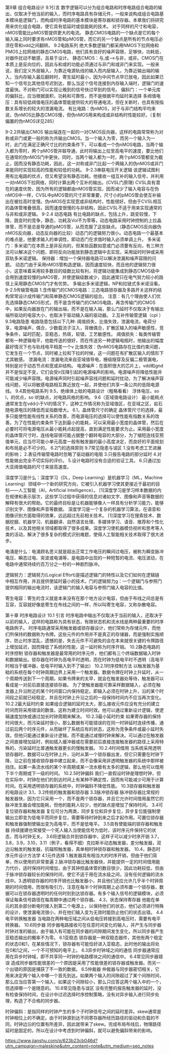 第9章  组合电路设计
9.1引言
数字逻辑可以分为组合电路和时序电路组合电路的输出，仅取决于他当前的输入，而时序电路具有存储元件，一般来说构成组合电路基本模块是逻辑门，而构成时序电路的基本模块是寄存器和锁存器。本章我们将研究用来优化组合电路，使它具有低延时或低能耗的技术。
对于同样的尺寸和电容，nMOS管能比pMOS管提供更大的电流。
静态CMOS电路的一个缺点是它的每个输入端上同时要求有nMOS管和pMOS管，而它的另一个缺点是所有的节点电压必须在零和vdd之间翻转。
9.2电路系列
绝大多数逻辑门都采用NMOS下拉网络和PMOS上拉网络的静态CMOS电路，他们具有良好的噪声容限，足够快，功耗低，对器件扰动不敏感，且易于设计。
静态CMOS：与,或—>与非，或非。CMOS门在本质上是反向位的，因此与和或的功能必须通过与非门和或非门来实现。一般来说，我们定义外层输入，为靠近电源轨线的输入而内层输入，为靠近输出端的输入，当内存输入最后翻转时，寄生延时最小，因为中间节点早已放电，因此如果已知一个信号比其他信号迟到达，那么当这个信号连接到内存输入端时，逻辑门的速度最快。不对称门可以实现让晚到的信号快过早到的信号。
偏斜门：一个单元库的偏斜比，应当根据面积，功耗和可靠性，而不是根据平均延时来选择
多阀值电压：具有较低阀值电压的晶体管能提供较大的导通电流，但在关断时，也具有按指数关系增长的较大的泄漏电流。
有比电路：伪nMOS，对于与非门结构平均来说，伪nMOS比静态CMOS慢，但伪nMOS用来构成或非结构时性能较好。（复制偏置的伪nMOS详见285）





9-2.2共输出CMOS
输出端连在一起的一对CMOS反向器，这样的电路常常称为对称或非门或更一般的称为共输出CMOS。当一个输入为零，而另一个输入为一时，此门在满足正确尺寸比的约束条件下，可以看成一个伪nMOS电路，当两个输入都为零时，两个pMOS管并联导通，此时将输出上拉至高电平的速度，要比他们在通常的伪nMOS门中更快，同时，当两个输入都为一时，两个pMOS管都变为截止，因而没有静态功耗，因此，这一对称或非门比起一个两输入的伪nMOS或非门来能同时实现较高的性能和较低的功耗。
9-2.3串联电压开关逻辑
该逻辑试图利用有比电路的优点，但又希望没有静态功耗。他接收一组互补的输入信号，并利用一对nMOS下拉网络，同时计算出两个互补的输出。(CVSL门原理)
    CVSL具有潜在的速度优势，因为所有的逻辑都由nMOS管实现，因而减少了输入电容与在伪nMOS中一样，CVSL中pMOS管的尺寸非常重要，尺寸小的pMOS管会使互补输出在被拉高时变慢。伪nMOS在实现宽或非结构时，性能很好。但由于CVSL相互的晶体管堆叠很高，因而速度很慢的与非结构，因此CVSL不适于用来实现通常的与非和或非逻辑。
9-2.4 动态电路
  有比电路的缺点，包括上升，跳变较慢，下降，跳变时的竞争，静态，功耗及Vol不为零等，动态电路采用时钟控制的上拉晶体管，而不是总是导通的pMOS管，从而克服了这些缺点。（静态CMOS反向器伪nMOS反向器，动态反向器的比较）动态门的逻辑努力很小。动态电路一个最基本的难点是，他要求输入的单调性，即动态门在求值时输入必须单调上升。
多米诺门：多米诺门在本质上是非反向的，但某些函数如意或门必须要有反向，有三种方法可以解决这个问题，即将反向功能放到静态逻辑中去实现，采用延时时钟或采用双轨多米诺逻辑。
保持器：增加一个保持器电路可以解决泄漏和噪声容限的问题。
  动态门由于采用nMOS管构造逻辑，因而速度较快，而且他的逻辑努力很小，这意味着采用较多数目的级数比较有利，将逻辑功能集成到静态CMOS级中会用到速度较慢的pMOS管，并使逻辑级数减少，因此通常只在电气努力较小的路径上采用静态CMOS门才有优势。
多输出多米诺逻辑，NP和拉链式多米诺没看。
9-2.5传输管电路
1.含传输门的CMOS电路：三态电路锁存器及多路开关这样的结构常常设计成传输门和简单静态CMOS逻辑的组合。
注意：有几个理由使人们优先选择静态CMOS形式，而不是含传输门的CMOS电路，再含传输门的CMOS中，如果反向器放在门的输出端，而不是在输入端，那么门延时不仅取决于有输出端所驱动的电容大小，也取决于驱动输入端的驱动器。
2.互补传输管逻辑（cpl
）
   9.3电路隐患
电路隐患包括以下几种:
阈值损失，比值失效，泄漏电流，电荷分享，电源噪声，偶合，少数载流子注入，背栅偶合，扩散区输入的噪声敏感性，竞争条件，延时匹配，亚稳态，热斑，软错，工艺敏感性。
阈值损失：每类传输管都有一种逻辑电平，他能传送的很好，而在传送另一种逻辑电瓶时，他输出的幅度最好情况下也与轨线电平相差一个v
比值失效：伪nMOS电路存在比值约束问题，它发生在一个节点，同时被上拉和下拉的时候，这一问题在有扩散区输入的情形下尤其敏感。
泄漏电流：泄漏电流来自亚域值导电，栅级隧穿及反偏二极管漏电，特别是对于动态节点和宽或非结构。
电源噪声：在面积很大的芯片上，vdd和gnd并不是恒定不变，它们会受ir压降引起的电源噪声的影响。电源噪声将降低性能并可能减少噪声容限。电源噪声同时引起噪声容线问题和延时扰动，为了解决噪声容线问题，可以将敏感电路相互靠近放在一起，并使他们共享一条公共的低阻电源线。
9.4其他电路系列
9.5，绝缘体上硅的电路设计（粗略看看）
 浮体电压，so I，的优点，so I的缺点，对电路风格的影响。
9.6（亚域值电路设计）
最小能耗点通常发生在vdd小于VI的情况下，这种工作情况称为亚域值区，在亚域之区，岩石随电源电压的降低而呈指数增大。
6.1，晶体管尺寸的确定
  晶体管尺寸的选择，最多只能使性能有线性关系的改善，而电源电压的选择可以使性能有指数关系的改善。为了在性能约束条件下达到最小的能耗，可以采用最小宽度的晶体管，然后在必要时可将电源电压从最小能耗点起提高，直到满足性能要求为止。采用最小宽度的晶体管尺寸时，连线电容很可能占据整个翻转电容的大部分，为了缩短连线亚预值单元，应当尽可能小单元高度一般有触发器的最小高度决定，而良好的平面规划和布局是必不可少的。
6.2门的选择原则
9.7常见隐患与误区
1.没有考虑工艺进展的影响；
2.表征传输管电路时忽略了驱动器的电阻
3.只报告电路的部分延时
4.对性能做出完全不切实际的评价。
5.设计电路时没有合适的验证工具。
6.只通过加大亚阈值电路的尺寸来提高速度。


深度学习是什么：深度学习（DL，Deep Learning）是机器学习（ML，Machine Learning）领域中一个新的研究方向，它被引入机器学习使其更接近于最初的目标——人工智能（AI，Artificial Intelligence）。 [1]深度学习是学习样本数据的内在规律和表示层次，这些学习过程中获得的信息对诸如文字、图像和声音等数据的解释有很大的帮助。它的最终目标是让机器能够像人一样具有分析学习能力，能够识别文字、图像和声音等数据。 深度学习是一个复杂的机器学习算法，在语音和图像识别方面取得的效果，远远超过先前相关技术。 [1]深度学习在搜索技术、数据挖掘、机器学习、机器翻译、自然语言处理、多媒体学习、语音、推荐和个性化技术，以及其他相关领域都取得了很多成果。深度学习使机器模仿视听和思考等人类的活动，解决了很多复杂的模式识别难题，使得人工智能相关技术取得了很大进步。

电涌是什么：电涌顾名思义就是超出正常工作电压的瞬间过电压，被称为瞬变脉冲电压、瞬态过电、突波或电涌等，是电路中出现的一种短暂的电流、电压波动，在电路中通常持续约百万分之一秒的一种剧烈脉冲。

逻辑努力：逻辑努力(Logical Effort)是描述逻辑门的特性以及它们如何在逻辑链中相互作用，并且提供使延时最小的技术。门的逻辑努力g：一个逻辑门与参照门提供相同的输出电流时，该逻辑门的输入电容与参照门输入电容的比值。

寄生电容：寄生的含义就是本来没有在那个地方设计电容，但由于布线之间总是有互容，互容就好像是寄生在布线之间的一样，所以叫寄生电容，又称杂散电容。



第十章  时序电路设计
 10.1 引言
    时序电路中输出不仅取决于当前的输入，还取决于以前的输入，这样的电路称为具有状态，有限状态机和流水线是两种最重要的时序电路例子。
    时序电路通常采用触发器或锁存器设计，他们常称为存储元件，而他们所保持的数据称为令牌。这些元件的作用并不是真正的存储器，而是强制实施顺序，防止时序混乱，遗憾的是，失去元件不可避免的会在本来就很关键的令牌路径上增加延迟，因而降低了系统的性能，这一延时称为时序开销。
10.2静态电路的时序控制
   锁存器和触发器是最常用的时序元件，他们都有三个终端数据输入时钟和数据输出。锁存器在时钟为高电平时透明，而在时钟为低电平时不透明（高电平时相当于缓冲器，低电平时输入到不了输出）
10.2.1时序控制方法
    以触发器为基础的系统在每个时钟周期边界上采用一个触发器。数据令牌在时钟上升延时，从一个周期传送到下一个周期，如果令牌来的太早，就会在触发器处等待，触发器可以看成是一对前后直接连接锁存器。
  为了使触发器能可靠采样数据输入，必须在触发器上升沿附近的某个时间窗口内保持稳定。即输入必须在时钟上升，沿的某个时间段之前就已经稳定，并且在时钟上升沿之后的一段保持时间内不应当再次变化。
10.2.2最大延时约束
    如果组合逻辑的延时太大，那么接收元件应没有充分的建立时间而将采用错误的数值，这称为建立时间时效。他可以通过重新设计逻辑，使逻辑速度加快或通过加长时钟周期来解决。
10.2.3最小延时约束
    如果寄存器的保持时间很大，而污染延时很小，那么数据有可能错误的在同一时钟延时连续传播，通过前后两个时序元件，从而破坏了系统应有的状态，这称为竞争条件或最小延时失效。但他只能通过重新设计逻辑，而不能通过减慢时钟来解决。可以通过在触发器之间直接增加延时，例如插入缓冲器或在需要前后直接连接触发器的路径上采用特殊的，污染延时比普通触发器更长的慢触发器。
10.2.4时间借用
    当系统采用透明锁存器时，数据可以在时钟上升，沿时从第一个锁存器出发，但它只需要在时钟下降，沿之前在接收锁存器中建立起来，而不会像采用非透明触发器的系统中那样被挡住。如果一条流水线的某个半周期或某一流水极有太多的逻辑，那么他可以借用下半个周期或下一级的时间。
10.2.5时钟偏斜
    我们一直假设时钟是理想时钟，但在实际中，时钟在他们的到达时间上有某种不确定性，因而有可能减少可用于计算时间。在采用透明锁存器的系统中，时钟偏斜不降低性能。
10.3锁存器和触发器的电路设计
3.1，3.2传统的触发器和锁存器
3.3脉冲锁存器
  脉冲锁存器比常规的触发器快，因为它只采用一个，而不是两个锁存器，并且它允许时间借用虽然它的脉冲发生器会增加能耗，但他的能耗人较少，他的缺点是增加了保持时间。
3.4可复位锁存器和触发器
    复位可分为两类，同步复位和异步复位，异步复位能强制使输出立即变为低电平而同步复位，需要等待时钟到来之后才起作用。可置位锁存器和触发器强制使输出变为高电平，而不是低电平。
    3.5具有使能端的锁存器和触发器
持续援建也常接受一个死人输入当使能信号为低时，该时序元件保持它的状态，而与时钟无关。
3.6将逻辑合并到锁存器中，这样子可以减少时序开销
3.7，3.8，3.9，3.10，3.11（例子，看得不细）克拉斯半动态触发器，差分触发器，双边沿触发的触发器，抗辐照触发器，真单相时钟锁存器和触发器。
10.4，静态时序元件设计方法学
4.1元件选择
1.触发器具有相当大的时序开销，但由于他们简单，所以使用的非常普遍
2.脉冲锁存器比触发器快，并能提供一定的时间借用能力代价，适时保持时间增加，由于其钟控晶体管的数目很少，因此功耗较低，但由于脉冲锁存器较长的保持时间，使它不适于用在流水级之间，没有任何逻辑的流水线中。3.透明锁存器的时序开销也比触发器小，并且他们还应允许几乎半个时钟周期的时间借用，而很有吸引力，注意在每半个时钟周期上必须布置一个锁存器，数据可以在锁存器透明时的任何时刻到达锁存器。有多个输入信号的逻辑模块，必须保证每条信号路径在每周期中通过两个锁存器。
4.3，状态保持寄存器
    他能在单元的其余部分断电时接入到第二个电源上，以保持他们的状态，他们必须进行特殊的设计，使泄漏电流很小，并在他们输入变为无效时能防止他们的状态出错。
4.4电平转换触发器
  当电路在两种电压域之间从低电压转接到高电压时，需要有电平转换器。
10.6同步器
同步器电路接收可在任意时间变化的输入，并产生与同步器时钟对准的输出，由于输入有可能在同步器的间隙期间发生变化，所以同步器产生亚稳态输出的概率不为零。
6.1亚稳态
锁存器是一种双稳态器件，其他有两个稳定的状态0和1，在某些情况下，锁存器有可能恰好进入亚稳态，此时他的输出将处在0和1之间，一个不可预知的电平上。
6.3异步时钟域之间的通信
同步器通常应用在异步时钟域，即不共享同一时钟的电路模块之间的通信中。
6.4常见同步器错误
造成同步器性能很差的一个原因是采用了性能很差的锁存器或触发器。而另一个出错的原因是捕获了不一致的数据。
6.5仲裁器
仲裁器与同步器密切相关，它用来决定两个输入中哪一个首先到达。如果两个输入的间隙超过了某个间隙时间，那么应当应答第一个输入，如果这个间隙较小，那么只应答这两个输入中的一个，但选择哪一个是随意的。
10.8常见隐患与误区
没有完整的报告触发器的延时，没有检查保持时间，在设计中过迟选择时序控制策略，没有对异步输入进行同步处理，构造了不合格的同步器。


时钟偏斜：是指同样的时钟产生的多个子时钟信号之间的延时差异。skew通常是时钟相位上的不确定。由于时钟源到达不同寄存器所经历路径的驱动和负载的不同，时钟边沿的位置有所差异，因此就带来了skew。完成布局布线后，物理路径延时是固定的，所以在设计中考虑到时钟偏斜，就可以避免偏斜带来的影响。

https://www.jianshu.com/p/623b23cb046d?utm_campaign=maleskine&utm_content=note&utm_medium=seo_notes

